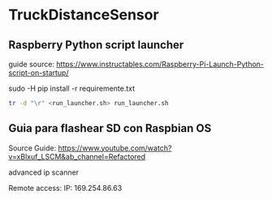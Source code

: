 # TruckDistanceSensor

##

## Raspberry Python script launcher

guide source: https://www.instructables.com/Raspberry-Pi-Launch-Python-script-on-startup/

sudo -H pip install -r requiremente.txt
```sh
tr -d "\r" <run_launcher.sh> run_launcher.sh
```

## Guia para flashear SD con Raspbian OS

Source Guide:
https://www.youtube.com/watch?v=xBlxuf_LSCM&ab_channel=Refactored


 advanced ip scanner


Remote access:
IP: 169.254.86.63
